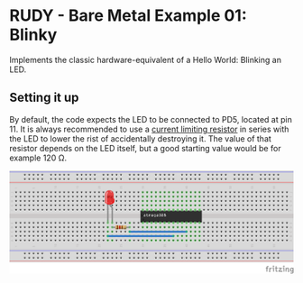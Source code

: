 # RUDY - Bare Metal Example 01: Blinky

Implements the classic hardware-equivalent of a Hello World: Blinking an LED.

## Setting it up

By default, the code expects the LED to be connected to PD5, located at pin 11. It is always recommended to use a [current limiting resistor](https://www.sparkfun.com/tutorials/219) in series with the LED to lower the rist of accidentally destroying it. The value of that resistor depends on the LED itself, but a good starting value would be for example 120 &Omega;.

![Breadboard arrangements for USB LED example](../../../images/atmega-led-resistor_bb.png)

